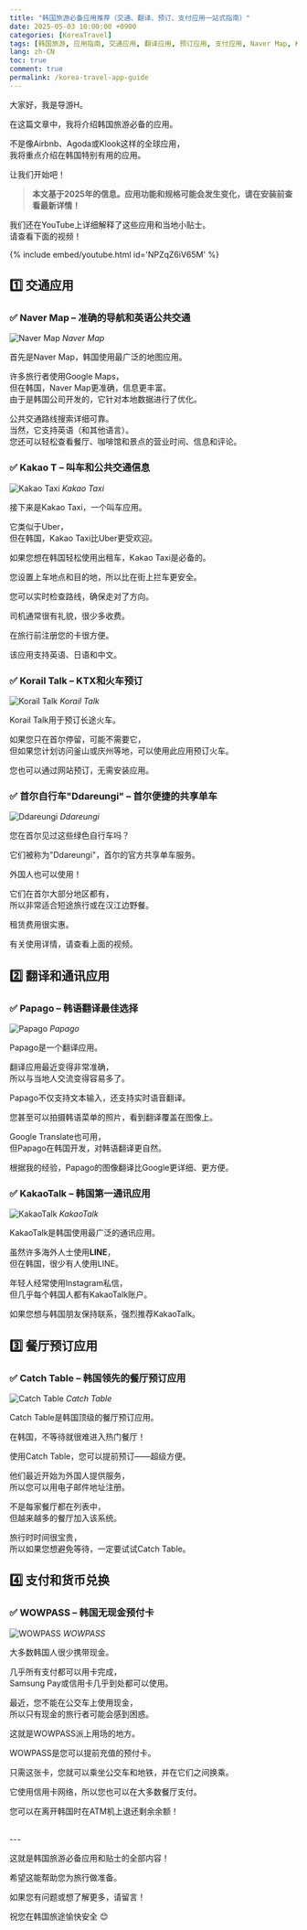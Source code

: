 ```yaml
---
title: "韩国旅游必备应用推荐（交通、翻译、预订、支付应用一站式指南）"
date: 2025-05-03 10:00:00 +0900
categories: [KoreaTravel]
tags: [韩国旅游, 应用指南, 交通应用, 翻译应用, 预订应用, 支付应用, Naver Map, KakaoT, Papago, WOWPASS]
lang: zh-CN
toc: true
comment: true
permalink: /korea-travel-app-guide
---
```


大家好，我是导游H。

在这篇文章中，我将介绍韩国旅游必备的应用。

不是像Airbnb、Agoda或Klook这样的全球应用，  
我将重点介绍在韩国特别有用的应用。

让我们开始吧！
  

> **本文基于2025年的信息。应用功能和规格可能会发生变化，请在安装前查看最新详情！**
  
  
我们还在YouTube上详细解释了这些应用和当地小贴士。  
请查看下面的视频！

{% include embed/youtube.html id='NPZqZ6iV65M' %}


## 1️⃣ 交通应用

### ✅ Naver Map – 准确的导航和英语公共交通
![Naver Map](/assets/img/posts/korea-travel-app/네이버맵.webp)
_Naver Map_

首先是Naver Map，韩国使用最广泛的地图应用。

许多旅行者使用Google Maps，  
但在韩国，Naver Map更准确，信息更丰富。  
由于是韩国公司开发的，它针对本地数据进行了优化。

公共交通路线搜索详细可靠。  
当然，它支持英语（和其他语言）。  
您还可以轻松查看餐厅、咖啡馆和景点的营业时间、信息和评论。

### ✅ Kakao T – 叫车和公共交通信息
![Kakao Taxi](/assets/img/posts/korea-travel-app/카카오택시.svg)
_Kakao Taxi_

接下来是Kakao Taxi，一个叫车应用。

它类似于Uber，  
但在韩国，Kakao Taxi比Uber更受欢迎。

如果您想在韩国轻松使用出租车，Kakao Taxi是必备的。

您设置上车地点和目的地，所以比在街上拦车更安全。

您可以实时检查路线，确保走对了方向。

司机通常很有礼貌，很少多收费。

在旅行前注册您的卡很方便。

该应用支持英语、日语和中文。

### ✅ Korail Talk – KTX和火车预订
![Korail Talk](/assets/img/posts/korea-travel-app/코레일톡.webp)
_Korail Talk_

Korail Talk用于预订长途火车。

如果您只在首尔停留，可能不需要它，  
但如果您计划访问釜山或庆州等地，可以使用此应用预订火车。

您也可以通过网站预订，无需安装应用。

### ✅ 首尔自行车"Ddareungi" – 首尔便捷的共享单车
![Ddareungi](/assets/img/posts/korea-travel-app/따릉이한강.png)
_Ddareungi_

您在首尔见过这些绿色自行车吗？

它们被称为"Ddareungi"，首尔的官方共享单车服务。

外国人也可以使用！

它们在首尔大部分地区都有，  
所以非常适合短途旅行或在汉江边野餐。

租赁费用很实惠。

有关使用详情，请查看上面的视频。

## 2️⃣ 翻译和通讯应用

### ✅ Papago – 韩语翻译最佳选择
![Papago](/assets/img/posts/korea-travel-app/파파고.png)
_Papago_

Papago是一个翻译应用。

翻译应用最近变得非常准确，  
所以与当地人交流变得容易多了。

Papago不仅支持文本输入，还支持实时语音翻译。

您甚至可以拍摄韩语菜单的照片，看到翻译覆盖在图像上。

Google Translate也可用，  
但Papago在韩国开发，对韩语翻译更自然。

根据我的经验，Papago的图像翻译比Google更详细、更方便。

### ✅ KakaoTalk – 韩国第一通讯应用
![KakaoTalk](/assets/img/posts/korea-travel-app/카카오톡.png)
_KakaoTalk_

KakaoTalk是韩国使用最广泛的通讯应用。

虽然许多海外人士使用**LINE**，  
但在韩国，很少有人使用LINE。

年轻人经常使用Instagram私信，  
但几乎每个韩国人都有KakaoTalk账户。

如果您想与韩国朋友保持联系，强烈推荐KakaoTalk。  


## 3️⃣ 餐厅预订应用

### ✅ Catch Table – 韩国领先的餐厅预订应用
![Catch Table](/assets/img/posts/korea-travel-app/캐치테이블.jpg)
_Catch Table_

Catch Table是韩国顶级的餐厅预订应用。

在韩国，不等待就很难进入热门餐厅！

使用Catch Table，您可以提前预订——超级方便。

他们最近开始为外国人提供服务，  
所以您可以用电子邮件地址注册。

不是每家餐厅都在列表中，  
但越来越多的餐厅加入该系统。

旅行时时间很宝贵，  
所以如果您想避免等待，一定要试试Catch Table。

## 4️⃣ 支付和货币兑换

### ✅ WOWPASS – 韩国无现金预付卡
![WOWPASS](/assets/img/posts/korea-travel-app/와우패스.jpeg)
_WOWPASS_

大多数韩国人很少携带现金。

几乎所有支付都可以用卡完成，  
Samsung Pay或信用卡几乎到处都可以使用。

最近，您不能在公交车上使用现金，  
所以只有现金的旅行者可能会感到困惑。

这就是WOWPASS派上用场的地方。

WOWPASS是您可以提前充值的预付卡。

只需这张卡，您就可以乘坐公交车和地铁，并在它们之间换乘。

它使用信用卡网络，所以您也可以在大多数餐厅支付。

您可以在离开韩国时在ATM机上退还剩余余额！  
  


<br>
---

<br>

这就是韩国旅游必备应用和贴士的全部内容！

希望这能帮助您为旅行做准备。

如果您有问题或想了解更多，请留言！

祝您在韩国旅途愉快安全 😊
